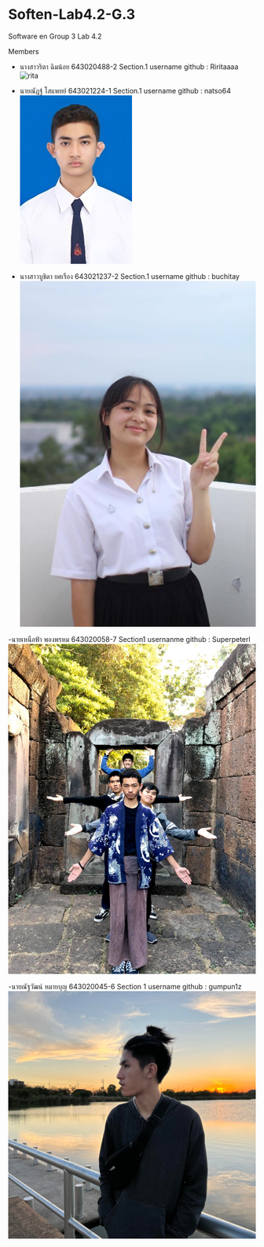 # Soften-Lab4.2-G.3
Software en Group 3 Lab 4.2

Members 
- นางสาวริตา ฉิมน้อย 643020488-2 Section.1 username github : Riritaaaa
![rita](https://github.com/Riritaaaa/Soften-Lab4-G.3/assets/127298723/1fa4dd75-7fa6-4d32-9cab-dc95332fbea7)
 
- นายณัฏฐ์ โสแพทย์ 643021224-1 Section.1 username github : natso64
![nat](https://github.com/Riritaaaa/Soften-Lab4-G.3/blob/main/media/nat.jpg)

- นางสาวบูชิตา ยศเรือง 643021237-2 Section.1 username github : buchitay
![buchita](https://github.com/Riritaaaa/Soften-Lab4-G.3/blob/main/media/buchita.jpg)

-นายเหนือฟ้า พองพรหม 643020058-7 Section1 usernanme github : Superpeterl
![peter](https://github.com/Riritaaaa/Soften-Lab4-G.3/blob/main/media/peter.jpg)

-นายณัฐวัฒน์ หมายบุญ 643020045-6 Section 1 username github : gumpun1z
![gumpun](https://github.com/Riritaaaa/Soften-Lab4-G.3/blob/main/media/Gumpun.jpg)
